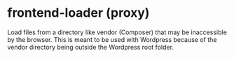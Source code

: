 # frontend-loader (proxy)
Load files from a directory like vendor (Composer) that may be inaccessible by the browser.
This is meant to be used with Wordpress because of the vendor directory being outside the Wordpress root folder.


